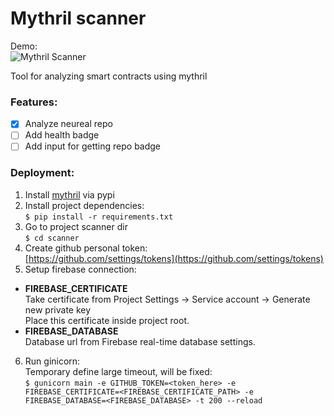 # Mythril scanner
Demo:  
![Mythril Scanner](http://mythril.s0b0lev.com/badge)

Tool for analyzing smart contracts using mythril

### Features:

- [x] Analyze neureal repo
- [ ] Add health badge
- [ ] Add input for getting repo badge

### Deployment:  
1. Install [mythril](https://github.com/ConsenSys/mythril/wiki/Installation-and-Setup) via pypi
2. Install project dependencies:   
 `$ pip install -r requirements.txt`
3. Go to project scanner dir  
`$ cd scanner`
4. Create github personal token:  
[https://github.com/settings/tokens](https://github.com/settings/tokens)
5. Setup firebase connection:   
- **FIREBASE_CERTIFICATE**   
Take certificate from Project Settings -> Service account -> Generate new private key   
Place this certificate inside project root.   
- **FIREBASE_DATABASE**   
Database url from Firebase real-time database settings.
6. Run ginicorn:   
Temporary define large timeout, will be fixed:   
`$ gunicorn main -e GITHUB_TOKEN=<token_here> -e FIREBASE_CERTIFICATE=<FIREBASE_CERTIFICATE_PATH> -e FIREBASE_DATABASE=<FIREBASE_DATABASE> -t 200 --reload`

